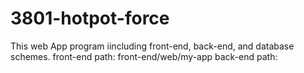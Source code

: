 # 3801-hotpot-force

This web App program iincluding front-end, back-end, and database schemes.
front-end path: front-end/web/my-app
back-end path: 

